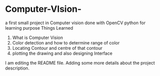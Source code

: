 # Computer-VIsion-
a first small project in Computer vision done with OpenCV python for learning purpose
Things Learned
 1) What is Computer Vision
 2) Color detection and how to determine range of color
 3) Locating Contour and centre of that contour
 4) plotting the drawing and also designing Interface 

I am editing the README file. Adding some more details about the project description.
